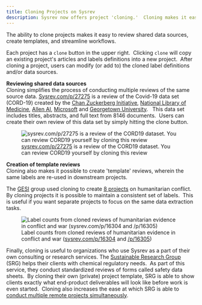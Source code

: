 ```yaml
---
title: Cloning Projects on Sysrev
description: Sysrev now offers project 'cloning.'  Cloning makes it easy to review shared data sources, create templates, and streamline workflows.
---
```

The ability to clone projects makes it easy to review shared data
sources, create templates, and streamline workflows.

Each project has a `clone` button in the upper right.  Clicking `clone`
will copy an existing project's articles and labels definitions into a
new project.  After cloning a project, users can modify (or add to) the
cloned label definitions and/or data sources.  

**Reviewing shared data sources**  
Cloning simplifies the process of conducting multiple reviews of the
same source data. [Sysrev.com/p/27275](sysrev.com/p/p/27275) is a review
of the Covid-19 data set (CORD-19) created by the [Chan Zuckerberg
Initiative](https://chanzuckerberg.com/science/covid-19/), [National
Library of Medicine](https://www.nlm.nih.gov/), [Allen
AI](https://pages.semanticscholar.org/coronavirus-research),
[Microsoft](https://news.microsoft.com/covid-19-response/) and
[Georgetown
University](https://cset.georgetown.edu/covid-19-open-research-dataset-cord-19/).
  This data set includes titles, abstracts, and full text from 8146
documents.  Users can create their own review of this data set by simply
hitting the clone button.

<figure>
<img src="https://sysrev-docs.s3.amazonaws.com/_posts/blog/content/images/2020/04/image-2.png" class="kg-image" alt="sysrev.com/p/27275 is a review of the CORD19 dataset. You can review CORD19 yourself by cloning this review" /><figcaption aria-hidden="true"><a href="https://sysrev.com/p/27275">sysrev.com/p/27275</a> is a review of the CORD19 dataset. You can review CORD19 yourself by cloning this review</figcaption>
</figure>

**Creation of template reviews**  
Cloning also makes it possible to create 'template' reviews, wherein the
same labels are re-used in downstream projects.

The [GESI](https://gesi.org/) group used cloning to create [8
projects](https://sysrev.com/search?q=humanitarian&p=1&type=projects) on
humanitarian conflict. By cloning projects it is possible to maintain a
consistent set of labels.  This is useful if you want separate projects
to focus on the same data extraction tasks.  

<figure>
<img src="https://sysrev-docs.s3.amazonaws.com/_posts/blog/content/images/2020/04/image-1.png" class="kg-image" alt="Label counts from cloned reviews of humanitarian evidence in conflict and war (sysrev.com/p/16304 and /p/16305)" /><figcaption aria-hidden="true">Label counts from cloned reviews of humanitarian evidence in conflict and war (<a href="https://sysrev.com/p/16304">sysrev.com/p/16304</a> and <a href="sysrev.com/p/16305">/p/16305</a>)</figcaption>
</figure>

Finally, cloning is useful to organizations who use Sysrev as a part of
their own consulting or research services. The [Sustainable Research
Group](https://sustainableresearchgroup.com/) (SRG) helps their clients
with chemical regulatory needs.  As part of this service, they conduct
standardized reviews of forms called safety data sheets.  By cloning
their own (private) project template, SRG is able to show clients
exactly what end-product deliverables will look like before work is even
started.  Cloning also increases the ease at which SRG is able to
[conduct multiple remote projects
simultaneously](https://blog.sysrev.com/srg-sysrev-chemical-transparency/).

